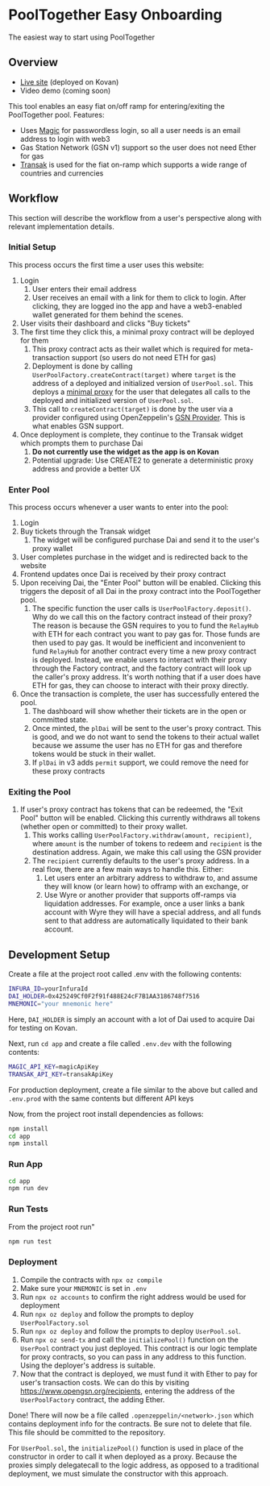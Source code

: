 # PoolTogether Easy Onboarding

The easiest way to start using PoolTogether

## Overview

- [Live site](https://pool-together.web.app/) (deployed on Kovan)
- Video demo (coming soon)

This tool enables an easy fiat on/off ramp for entering/exiting the PoolTogether pool. Features:

- Uses [Magic](https://magic.link/) for passwordless login, so all a user needs is an email address to login with web3
- Gas Station Network (GSN v1) support so the user does not need Ether for gas
- [Transak](https://transak.com/) is used for the fiat on-ramp which supports a wide range of countries and currencies

## Workflow

This section will describe the workflow from a user's perspective along with relevant implementation details.

### Initial Setup

This process occurs the first time a user uses this website:

1. Login
   1. User enters their email address
   2. User receives an email with a link for them to click to login. After clicking, they are logged ino the app and have a web3-enabled wallet generated for them behind the scenes.
2. User visits their dashboard and clicks "Buy tickets"
3. The first time they click this, a minimal proxy contract will be deployed for them
   1. This proxy contract acts as their wallet which is required for meta-transaction support (so users do not need ETH for gas)
   2. Deployment is done by calling `UserPoolFactory.createContract(target)` where `target` is the address of a deployed and initialized version of `UserPool.sol`. This deploys a [minimal proxy](https://blog.openzeppelin.com/deep-dive-into-the-minimal-proxy-contract/) for the user that delegates all calls to the deployed and initialized version of `UserPool.sol`.
   3. This call to `createContract(target)` is done by the user via a provider configured using OpenZeppelin's [GSN Provider](https://github.com/OpenZeppelin/openzeppelin-gsn-provider). This is what enables GSN support.
4. Once deployment is complete, they continue to the Transak widget which prompts them to purchase Dai
   1. **Do not currently use the widget as the app is on Kovan**
   2. Potential upgrade: Use CREATE2 to generate a deterministic proxy address and provide a better UX

### Enter Pool

This process occurs whenever a user wants to enter into the pool:

1. Login
2. Buy tickets through the Transak widget
   1. The widget will be configured purchase Dai and send it to the user's proxy wallet
3. User completes purchase in the widget and is redirected back to the website
4. Frontend updates once Dai is received by their proxy contract
5. Upon receiving Dai, the "Enter Pool" button will be enabled. Clicking this triggers the deposit of all Dai in the proxy contract into the PoolTogether pool.
   1. The specific function the user calls is `UserPoolFactory.deposit()`. Why do we call this on the factory contract instead of their proxy? The reason is because the GSN requires to you to fund the `RelayHub` with ETH for each contract you want to pay gas for. Those funds are then used to pay gas. It would be inefficient and inconvenient to fund `RelayHub` for another contract every time a new proxy contract is deployed. Instead, we enable users to interact with their proxy through the Factory contract, and the factory contract will look up the caller's proxy address. It's worth nothing that if a user does have ETH for gas, they can choose to interact with their proxy directly.
6. Once the transaction is complete, the user has successfully entered the pool.
   1. The dashboard will show whether their tickets are in the open or committed state.
   2. Once minted, the `plDai` will be sent to the user's proxy contract. This is good, and we do not want to send the tokens to their actual wallet because we assume the user has no ETH for gas and therefore tokens would be stuck in their wallet.
   3. If `plDai` in v3 adds `permit` support, we could remove the need for these proxy contracts

### Exiting the Pool

1. If user's proxy contract has tokens that can be redeemed, the "Exit Pool" button will be enabled. Clicking this currently withdraws all tokens (whether open or committed) to their proxy wallet.
   1. This works calling `UserPoolFactory.withdraw(amount, recipient)`, where `amount` is the number of tokens to redeem and `recipient` is the destination address. Again, we make this call using the GSN provider
   2. The `recipient` currently defaults to the user's proxy address. In a real flow, there are a few main ways to handle this. Either:
      1. Let users enter an arbitrary address to withdraw to, and assume they will know (or learn how) to offramp with an exchange, or
      2. Use Wyre or another provider that supports off-ramps via liquidation addresses. For example, once a user links a bank account with Wyre they will have a special address, and all funds sent to that address are automatically liquidated to their bank account.

## Development Setup

Create a file at the project root called .env with the following contents:

```bash
INFURA_ID=yourInfuraId
DAI_HOLDER=0x425249Cf0F2f91f488E24cF7B1AA3186748f7516
MNEMONIC="your mnemonic here"
```

Here, `DAI_HOLDER` is simply an account with a lot of Dai used to
acquire Dai for testing on Kovan.

Next, run `cd app` and create a file called `.env.dev` with the following contents:

```bash
MAGIC_API_KEY=magicApiKey
TRANSAK_API_KEY=transakApiKey
```

For production deployment, create a file similar to the above but called and `.env.prod` with the
same contents but different API keys

Now, from the project root install dependencies as follows:

```bash
npm install
cd app
npm install
```

### Run App

```bash
cd app
npm run dev
```

### Run Tests

From the project root run"

```bash
npm run test
```

### Deployment

1. Compile the contracts with `npx oz compile`
2. Make sure your `MNEMONIC` is set in `.env`
3. Run `npx oz accounts` to confirm the right address would be used for deployment
4. Run `npx oz deploy` and follow the prompts to deploy `UserPoolFactory.sol`
5. Run `npx oz deploy` and follow the prompts to deploy `UserPool.sol`.
6. Run `npx oz send-tx` and call the `initializePool()` function on the `UserPool` contract you just deployed. This contract is our logic template for proxy contracts, so you can pass in any address to this function. Using the deployer's address is suitable.
7. Now that the contract is deployed, we must fund it with Ether to pay for user's transaction costs. We can do this by visiting https://www.opengsn.org/recipients, entering the address of the `UserPoolFactory` contract, the adding Ether.

Done! There will now be a file called `.openzeppelin/<network>.json` which contains deployment info for the contracts. Be sure not to delete that file. This file should be committed to the repository.

For `UserPool.sol`, the `initializePool()` function is used in place of the constructor in order to call it when deployed as a proxy. Because the proxies simply delegatecall to the logic address, as opposed to a traditional deployment, we must simulate the constructor with this approach.
